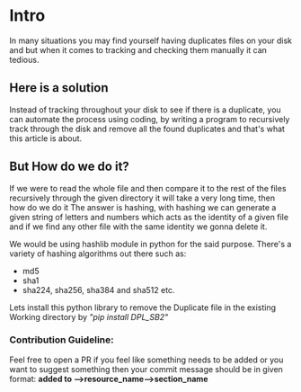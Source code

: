 # Intro
In many situations you may find yourself having duplicates files on your disk and but when it comes to tracking and checking them manually it can tedious.

## Here is a solution
Instead of tracking throughout your disk to see if there is a duplicate, you can automate the process using coding, by writing a program to recursively track through the disk and remove all the found duplicates and that's what this article is about.

## But How do we do it?
If we were to read the whole file and then compare it to the rest of the files recursively through the given directory it will take a very long time, then how do we do it
The answer is hashing, with hashing we can generate a given string of letters and numbers which acts as the identity of a given file and if we find any other file with the same identity we gonna delete it.

We would be using hashlib module in python for the said purpose. There's a variety of hashing algorithms out there such as:
- md5
- sha1
- sha224, sha256, sha384 and sha512 etc.

Lets install this python library to remove the Duplicate file in the existing Working directory by <em>"pip install DPL_SB2"</em>

### Contribution Guideline:
Feel free to open a PR if you feel like something needs to be added or you want to suggest something then your commit message should be in given format: **added to -->resource_name-->section_name**
